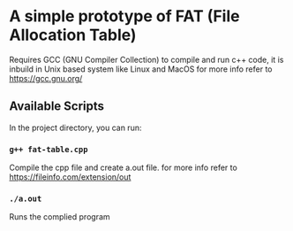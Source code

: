 # A simple prototype of FAT (File Allocation Table)

Requires GCC (GNU Compiler Collection) to compile and run c++
code, it is inbuild in Unix based system like Linux and MacOS
for more info refer to https://gcc.gnu.org/

## Available Scripts

In the project directory, you can run:

### `g++ fat-table.cpp`

Compile the cpp file and create a.out file.
for more info refer to https://fileinfo.com/extension/out

### `./a.out`

Runs the complied program
